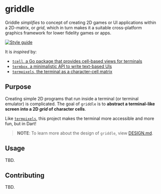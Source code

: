 # griddle

Griddle _simplifies_ to concept of creating 2D games or UI applications within
a 2D-matrix, or _grid_, which in turn makes it a suitable cross-platform
graphics framework for lower fidelity games or apps.

<!-- ENABLE WHEN PUBLISHED
[![On pub.dev][pub_img]][pub_url]
[![Code coverage][cov_img]][cov_url]
[![Github action status][gha_img]][gha_url]
[![Dartdocs][doc_img]][doc_url]
-->

[![Style guide][sty_img]][sty_url]

<!-- ENABLE WHEN PUBLISHED
[pub_url]: https://pub.dartlang.org/packages/griddle
[pub_img]: https://img.shields.io/pub/v/griddle.svg
[gha_url]: https://github.com/neo-dart/griddle/actions
[gha_img]: https://github.com/neo-dart/griddle/workflows/Dart/badge.svg
[cov_url]: https://codecov.io/gh/neo-dart/griddle
[cov_img]: https://codecov.io/gh/neo-dart/griddle/branch/main/graph/badge.svg
[doc_url]: https://www.dartdocs.org/documentation/griddle/latest
[doc_img]: https://img.shields.io/badge/Documentation-griddle-blue.svg
-->

[sty_url]: https://pub.dev/packages/neodart
[sty_img]: https://img.shields.io/badge/style-neodart-9cf.svg

It is _inspired_ by:

- [`tcell`, a Go package that provides cell-based views for terminals][tcell]
- [`termbox`, a minimalistic API to write text-based UIs][termbox]
- [`termpixels`, the terminal as a character-cell matrix][termpixels]

[tcell]: https://github.com/gdamore/tcell
[termbox]: https://github.com/nsf/termbox-go
[termpixels]: https://github.com/loganzartman/termpixels

## Purpose

Creating simple 2D programs that run inside a terminal (or terminal emulator) is
complicated. The goal of `griddle` is to **abstract a terminal-like screen into
a 2D _grid_ of character cells**.

Like [`termpixels`][termpixels], this project makes the terminal more
accessible and more fun, but in Dart!

> **NOTE**: To learn more about the design of `griddle`, view [DESIGN.md][].

[design.md]: DESIGN.md

## Usage

TBD.

## Contributing

TBD.
